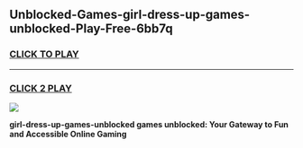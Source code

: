 
## Unblocked-Games-girl-dress-up-games-unblocked-Play-Free-6bb7q
<h3>
<a href="https://premium76.site?title=girl-dress-up-games-unblocked&ref=23A">CLICK TO PLAY</a></h3>
<hr>

<h3>
<a href="https://premium76.site?title=girl-dress-up-games-unblocked&ref=23A">CLICK 2 PLAY</a>
  
</h3>

<a href="https://premium76.site?title=girl-dress-up-games-unblocked&ref=23A"><img src="https://clearcache.store/games.png"></a>


**girl-dress-up-games-unblocked games unblocked: Your Gateway to Fun and Accessible Online Gaming**
